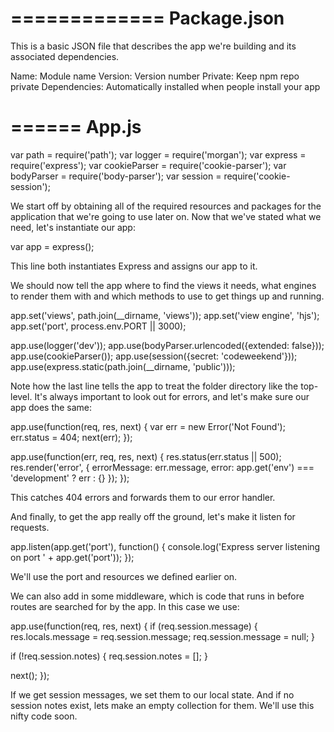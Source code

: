 =============
Package.json
============

This is a basic JSON file that describes the app we're building and its associated dependencies.

Name: Module name 
Version: Version number 
Private: Keep npm repo private 
Dependencies: Automatically installed when people install your app 

======
App.js
======

var path = require('path'); 
var logger = require('morgan'); 
var express = require('express'); 
var cookieParser = require('cookie-parser'); 
var bodyParser = require('body-parser'); 
var session = require('cookie-session'); 

We start off by obtaining all of the required resources and packages for the application that we're going to use later on. Now that we've stated what we need, let's instantiate our app:

var app = express();

This line both instantiates Express and assigns our app to it.

We should now tell the app where to find the views it needs, what engines to render them with and which methods to use to get things up and running.

app.set('views', path.join(__dirname, 'views')); 
app.set('view engine', 'hjs'); 
app.set('port', process.env.PORT || 3000);

app.use(logger('dev')); 
app.use(bodyParser.urlencoded({extended: false})); 
app.use(cookieParser()); 
app.use(session({secret: 'codeweekend'})); 
app.use(express.static(path.join(__dirname, 'public')));

Note how the last line tells the app to treat the folder directory like the top-level. It's always important to look out for errors, and let's make sure our app does the same:

app.use(function(req, res, next) { 
  var err = new Error('Not Found'); 
  err.status = 404; 
  next(err); 
}); 

app.use(function(err, req, res, next) { 
  res.status(err.status || 500); 
  res.render('error', { 
    errorMessage: err.message, 
    error: app.get('env') === 'development' ? err : {} 
  }); 
});

This catches 404 errors and forwards them to our error handler. 

And finally, to get the app really off the ground, let's make it listen for requests.

app.listen(app.get('port'), function() { 
  console.log('Express server listening on port ' + app.get('port')); 
});

We'll use the port and resources we defined earlier on.

We can also add in some middleware, which is code that runs in before routes are searched for by the app. In this case we use:

app.use(function(req, res, next) { 
  if (req.session.message) { 
    res.locals.message = req.session.message; 
    req.session.message = null; 
  }

  if (!req.session.notes) { 
    req.session.notes = []; 
  }

  next(); 
});

If we get session messages, we set them to our local state. And if no session notes exist, lets make an empty collection for them. We'll use this nifty code soon. 

